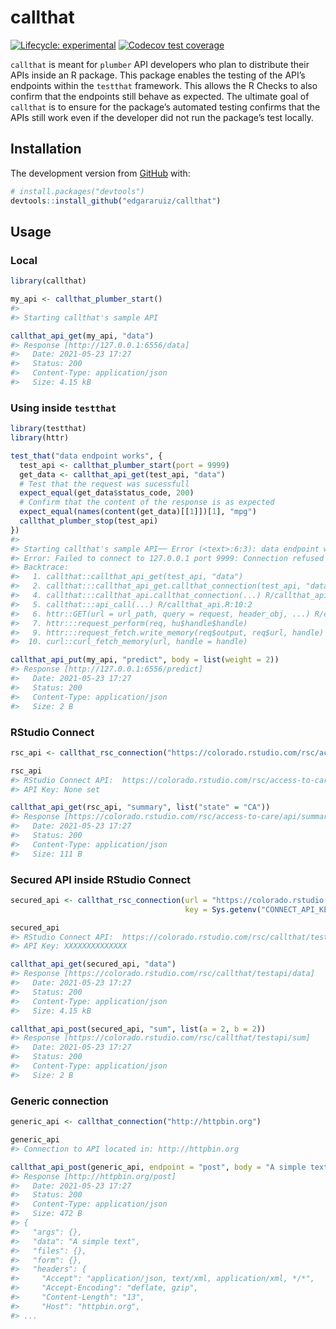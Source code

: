 
<!-- README.md is generated from README.Rmd. Please edit that file -->

# callthat

<!-- badges: start -->

[![Lifecycle:
experimental](https://img.shields.io/badge/lifecycle-experimental-orange.svg)](https://lifecycle.r-lib.org/articles/stages.html#experimental)
[![Codecov test
coverage](https://codecov.io/gh/edgararuiz/callthat/branch/master/graph/badge.svg)](https://codecov.io/gh/edgararuiz/callthat?branch=master)
<!-- badges: end -->

`callthat` is meant for `plumber` API developers who plan to distribute
their APIs inside an R package. This package enables the testing of the
API’s endpoints within the `testthat` framework. This allows the R
Checks to also confirm that the endpoints still behave as expected. The
ultimate goal of `callthat` is to ensure for the package’s automated
testing confirms that the APIs still work even if the developer did not
run the package’s test locally.

## Installation

The development version from [GitHub](https://github.com/) with:

``` r
# install.packages("devtools")
devtools::install_github("edgararuiz/callthat")
```

## Usage

### Local

``` r
library(callthat)

my_api <- callthat_plumber_start()
#> 
#> Starting callthat's sample API
```

``` r
callthat_api_get(my_api, "data") 
#> Response [http://127.0.0.1:6556/data]
#>   Date: 2021-05-23 17:27
#>   Status: 200
#>   Content-Type: application/json
#>   Size: 4.15 kB
```

### Using inside `testthat`

``` r
library(testthat)
library(httr)

test_that("data endpoint works", {
  test_api <- callthat_plumber_start(port = 9999)
  get_data <- callthat_api_get(test_api, "data") 
  # Test that the request was sucessfull
  expect_equal(get_data$status_code, 200)
  # Confirm that the content of the response is as expected 
  expect_equal(names(content(get_data)[[1]])[1], "mpg")
  callthat_plumber_stop(test_api)
})
#> 
#> Starting callthat's sample API── Error (<text>:6:3): data endpoint works ─────────────────────────────────────
#> Error: Failed to connect to 127.0.0.1 port 9999: Connection refused
#> Backtrace:
#>   1. callthat::callthat_api_get(test_api, "data")
#>   2. callthat:::callthat_api_get.callthat_connection(test_api, "data") R/callthat_api_get.R:4:2
#>   4. callthat:::callthat_api.callthat_connection(...) R/callthat_api.R:4:2
#>   5. callthat:::api_call(...) R/callthat_api.R:10:2
#>   6. httr::GET(url = url_path, query = request, header_obj, ...) R/callthat_api.R:46:2
#>   7. httr:::request_perform(req, hu$handle$handle)
#>   9. httr:::request_fetch.write_memory(req$output, req$url, handle)
#>  10. curl::curl_fetch_memory(url, handle = handle)
```

``` r
callthat_api_put(my_api, "predict", body = list(weight = 2))
#> Response [http://127.0.0.1:6556/predict]
#>   Date: 2021-05-23 17:27
#>   Status: 200
#>   Content-Type: application/json
#>   Size: 2 B
```

### RStudio Connect

``` r
rsc_api <- callthat_rsc_connection("https://colorado.rstudio.com/rsc/access-to-care/api")

rsc_api
#> RStudio Connect API:  https://colorado.rstudio.com/rsc/access-to-care/api
#> API Key: None set
```

``` r
callthat_api_get(rsc_api, "summary", list("state" = "CA")) 
#> Response [https://colorado.rstudio.com/rsc/access-to-care/api/summary?state=CA]
#>   Date: 2021-05-23 17:27
#>   Status: 200
#>   Content-Type: application/json
#>   Size: 111 B
```

### Secured API inside RStudio Connect

``` r
secured_api <- callthat_rsc_connection(url = "https://colorado.rstudio.com/rsc/callthat/testapi",
                                       key = Sys.getenv("CONNECT_API_KEY"))

secured_api
#> RStudio Connect API:  https://colorado.rstudio.com/rsc/callthat/testapi
#> API Key: XXXXXXXXXXXXXX
```

``` r
callthat_api_get(secured_api, "data") 
#> Response [https://colorado.rstudio.com/rsc/callthat/testapi/data]
#>   Date: 2021-05-23 17:27
#>   Status: 200
#>   Content-Type: application/json
#>   Size: 4.15 kB
```

``` r
callthat_api_post(secured_api, "sum", list(a = 2, b = 2))
#> Response [https://colorado.rstudio.com/rsc/callthat/testapi/sum]
#>   Date: 2021-05-23 17:27
#>   Status: 200
#>   Content-Type: application/json
#>   Size: 2 B
```

### Generic connection

``` r
generic_api <- callthat_connection("http://httpbin.org")

generic_api
#> Connection to API located in: http://httpbin.org
```

``` r
callthat_api_post(generic_api, endpoint = "post", body = "A simple text")
#> Response [http://httpbin.org/post]
#>   Date: 2021-05-23 17:27
#>   Status: 200
#>   Content-Type: application/json
#>   Size: 472 B
#> {
#>   "args": {}, 
#>   "data": "A simple text", 
#>   "files": {}, 
#>   "form": {}, 
#>   "headers": {
#>     "Accept": "application/json, text/xml, application/xml, */*", 
#>     "Accept-Encoding": "deflate, gzip", 
#>     "Content-Length": "13", 
#>     "Host": "httpbin.org", 
#> ...
```

